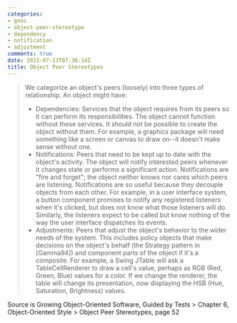 ```yaml
---
categories:
- goos
- object-peer-stereotype
- dependency
- notification
- adjustment
comments: true
date: 2015-07-13T07:36:14Z
title: Object Peer Stereotypes
---
```


>We categorize an object's peers (loosely) into three types of relationship. An object might have:
>
> * Dependencies: Services that the object requires from its peers so it can perform its responsibilities. The object cannot function without these services. It should not be possible to create the object without them. For example, a graphics package will need something like a screen or canvas to draw on--it doesn't make sense without one.
> * Notifications: Peers that need to be kept up to date with the object's activity. The object will notify interested peers whenever it changes state or performs a significant action. Notifications are "fire and forget"; the object neither knows nor cares which peers are listening. Notifications are so useful because they decouple objects from each other. For example, in a user interface system, a button component promises to notify any registered listeners when it's clicked, but does not know what those listeners will do. Similarly, the listeners expect to be called but know nothing of the way the user interface dispatches its events.
> * Adjustments: Peers that adjust the object's behavior to the wider needs of the system. This includes policy objects that make decisions on the object's behalf (the Strategy pattern in [Gamma94]) and component parts of the object if it's a composite. For example, a Swing JTable will ask a TableCellRenderer to draw a cell's value, perhaps as RGB (Red, Green, Blue) values for a color. If we change the renderer, the table will change its presentation, now displaying the HSB (Hue, Saturation, Brightness) values.

Source is Growing Object-Oriented Software, Guided by Tests > Chapter 6, Object-Oriented Style > Object Peer Stereotypes, page 52
 
  